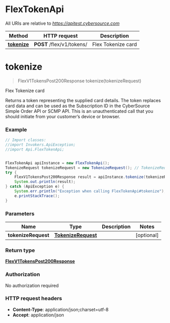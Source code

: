 # FlexTokenApi

All URIs are relative to *https://apitest.cybersource.com*

Method | HTTP request | Description
------------- | ------------- | -------------
[**tokenize**](FlexTokenApi.md#tokenize) | **POST** /flex/v1/tokens/ | Flex Tokenize card


<a name="tokenize"></a>
# **tokenize**
> FlexV1TokensPost200Response tokenize(tokenizeRequest)

Flex Tokenize card

Returns a token representing the supplied card details. The token replaces card data and can be used as the Subscription ID in the CyberSource Simple Order API or SCMP API. This is an unauthenticated call that you should initiate from your customer’s device or browser.

### Example
```java
// Import classes:
//import Invokers.ApiException;
//import Api.FlexTokenApi;


FlexTokenApi apiInstance = new FlexTokenApi();
TokenizeRequest tokenizeRequest = new TokenizeRequest(); // TokenizeRequest | 
try {
    FlexV1TokensPost200Response result = apiInstance.tokenize(tokenizeRequest);
    System.out.println(result);
} catch (ApiException e) {
    System.err.println("Exception when calling FlexTokenApi#tokenize");
    e.printStackTrace();
}
```

### Parameters

Name | Type | Description  | Notes
------------- | ------------- | ------------- | -------------
 **tokenizeRequest** | [**TokenizeRequest**](TokenizeRequest.md)|  | [optional]

### Return type

[**FlexV1TokensPost200Response**](FlexV1TokensPost200Response.md)

### Authorization

No authorization required

### HTTP request headers

 - **Content-Type**: application/json;charset=utf-8
 - **Accept**: application/json

